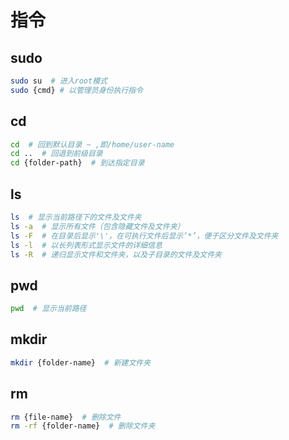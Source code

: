 # 指令

## sudo
``` bash
sudo su  # 进入root模式
sudo {cmd} # 以管理员身份执行指令
```

## cd
``` bash
cd  # 回到默认目录 ~ ,即/home/user-name
cd ..  # 回退到前级目录
cd {folder-path}  # 到达指定目录
```


## ls
``` bash
ls  # 显示当前路径下的文件及文件夹
ls -a  # 显示所有文件（包含隐藏文件及文件夹）
ls -F  # 在目录后显示'\'，在可执行文件后显示‘*’，便于区分文件及文件夹
ls -l  # 以长列表形式显示文件的详细信息
ls -R  # 递归显示文件和文件夹，以及子目录的文件及文件夹
```

## pwd
``` bash
pwd  # 显示当前路径
```

## mkdir
``` bash
mkdir {folder-name}  # 新建文件夹
```

## rm
``` bash
rm {file-name}  # 删除文件
rm -rf {folder-name}  # 删除文件夹
```
